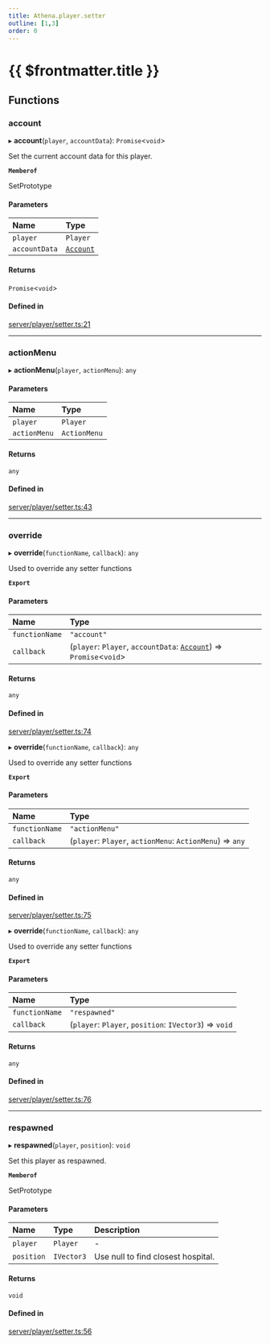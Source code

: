 ```yaml
---
title: Athena.player.setter
outline: [1,3]
order: 0
---
```


# {{ $frontmatter.title }}


## Functions

### account

▸ **account**(`player`, `accountData`): `Promise`<`void`\>

Set the current account data for this player.

**`Memberof`**

SetPrototype

#### Parameters

| Name | Type |
| :------ | :------ |
| `player` | `Player` |
| `accountData` | [`Account`](../interfaces/server_interface_iAccount_Account.md) |

#### Returns

`Promise`<`void`\>

#### Defined in

[server/player/setter.ts:21](https://github.com/Stuyk/altv-athena/blob/552012ca4/src/core/server/player/setter.ts#L21)

___

### actionMenu

▸ **actionMenu**(`player`, `actionMenu`): `any`

#### Parameters

| Name | Type |
| :------ | :------ |
| `player` | `Player` |
| `actionMenu` | `ActionMenu` |

#### Returns

`any`

#### Defined in

[server/player/setter.ts:43](https://github.com/Stuyk/altv-athena/blob/552012ca4/src/core/server/player/setter.ts#L43)

___

### override

▸ **override**(`functionName`, `callback`): `any`

Used to override any setter functions

**`Export`**

#### Parameters

| Name | Type |
| :------ | :------ |
| `functionName` | ``"account"`` |
| `callback` | (`player`: `Player`, `accountData`: [`Account`](../interfaces/server_interface_iAccount_Account.md)) => `Promise`<`void`\> |

#### Returns

`any`

#### Defined in

[server/player/setter.ts:74](https://github.com/Stuyk/altv-athena/blob/552012ca4/src/core/server/player/setter.ts#L74)

▸ **override**(`functionName`, `callback`): `any`

Used to override any setter functions

**`Export`**

#### Parameters

| Name | Type |
| :------ | :------ |
| `functionName` | ``"actionMenu"`` |
| `callback` | (`player`: `Player`, `actionMenu`: `ActionMenu`) => `any` |

#### Returns

`any`

#### Defined in

[server/player/setter.ts:75](https://github.com/Stuyk/altv-athena/blob/552012ca4/src/core/server/player/setter.ts#L75)

▸ **override**(`functionName`, `callback`): `any`

Used to override any setter functions

**`Export`**

#### Parameters

| Name | Type |
| :------ | :------ |
| `functionName` | ``"respawned"`` |
| `callback` | (`player`: `Player`, `position`: `IVector3`) => `void` |

#### Returns

`any`

#### Defined in

[server/player/setter.ts:76](https://github.com/Stuyk/altv-athena/blob/552012ca4/src/core/server/player/setter.ts#L76)

___

### respawned

▸ **respawned**(`player`, `position`): `void`

Set this player as respawned.

**`Memberof`**

SetPrototype

#### Parameters

| Name | Type | Description |
| :------ | :------ | :------ |
| `player` | `Player` | - |
| `position` | `IVector3` | Use null to find closest hospital. |

#### Returns

`void`

#### Defined in

[server/player/setter.ts:56](https://github.com/Stuyk/altv-athena/blob/552012ca4/src/core/server/player/setter.ts#L56)
